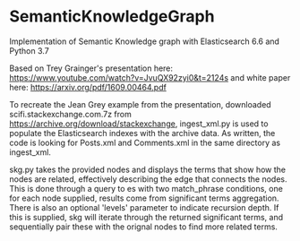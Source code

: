 # SemanticKnowledgeGraph
Implementation of Semantic Knowledge graph with Elasticsearch 6.6 and Python 3.7

Based on Trey Grainger's presentation here:
https://www.youtube.com/watch?v=JvuQX92zyi0&t=2124s
and white paper here:
https://arxiv.org/pdf/1609.00464.pdf

To recreate the Jean Grey example from the presentation, downloaded scifi.stackexchange.com.7z from https://archive.org/download/stackexchange, ingest_xml.py is used to populate the Elasticsearch indexes with the archive data.  As written, the code is looking for Posts.xml and Comments.xml in the same directory as ingest_xml.

skg.py takes the provided nodes and displays the terms that show how the nodes are related, effectively describing the edge that connects the nodes.  This is done through a query to es with two match_phrase conditions, one for each node supplied, results come from significant terms aggregation.  There is also an optional 'levels' parameter to indicate recursion depth.  If this is supplied, skg will iterate through the returned significant terms, and sequentially pair these with the orignal nodes to find more related terms.